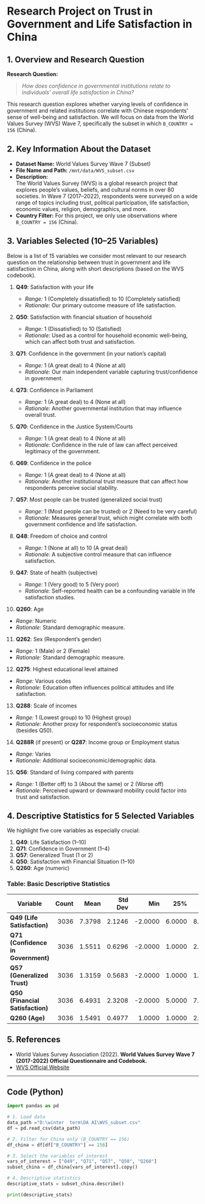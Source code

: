 # Research Project on Trust in Government and Life Satisfaction in China

## 1. Overview and Research Question
**Research Question:**  
> *How does confidence in governmental institutions relate to individuals’ overall life satisfaction in China?*

This research question explores whether varying levels of confidence in government and related institutions correlate with Chinese respondents’ sense of well-being and satisfaction. We will focus on data from the World Values Survey (WVS) Wave 7, specifically the subset in which `B_COUNTRY = 156` (China).

## 2. Key Information About the Dataset
- **Dataset Name:** World Values Survey Wave 7 (Subset)
- **File Name and Path:** `/mnt/data/WVS_subset.csv`
- **Description:**  
  The World Values Survey (WVS) is a global research project that explores people’s values, beliefs, and cultural norms in over 80 societies. In Wave 7 (2017–2022), respondents were surveyed on a wide range of topics including trust, political participation, life satisfaction, economic values, religion, demographics, and more.  
- **Country Filter:** For this project, we only use observations where `B_COUNTRY = 156` (China).

## 3. Variables Selected (10–25 Variables)

Below is a list of 15 variables we consider most relevant to our research question on the relationship between trust in government and life satisfaction in China, along with short descriptions (based on the WVS codebook).  

1. **Q49**: Satisfaction with your life  
   - *Range:* 1 (Completely dissatisfied) to 10 (Completely satisfied)  
   - *Rationale:* Our primary outcome measure of life satisfaction.

2. **Q50**: Satisfaction with financial situation of household  
   - *Range:* 1 (Dissatisfied) to 10 (Satisfied)  
   - *Rationale:* Used as a control for household economic well-being, which can affect both trust and satisfaction.

3. **Q71**: Confidence in the government (in your nation’s capital)  
   - *Range:* 1 (A great deal) to 4 (None at all)  
   - *Rationale:* Our main independent variable capturing trust/confidence in government.

4. **Q73**: Confidence in Parliament  
   - *Range:* 1 (A great deal) to 4 (None at all)  
   - *Rationale:* Another governmental institution that may influence overall trust.

5. **Q70**: Confidence in the Justice System/Courts  
   - *Range:* 1 (A great deal) to 4 (None at all)  
   - *Rationale:* Confidence in the rule of law can affect perceived legitimacy of the government.

6. **Q69**: Confidence in the police  
   - *Range:* 1 (A great deal) to 4 (None at all)  
   - *Rationale:* Another institutional trust measure that can affect how respondents perceive social stability.

7. **Q57**: Most people can be trusted (generalized social trust)  
   - *Range:* 1 (Most people can be trusted) or 2 (Need to be very careful)  
   - *Rationale:* Measures general trust, which might correlate with both government confidence and life satisfaction.

8. **Q48**: Freedom of choice and control  
   - *Range:* 1 (None at all) to 10 (A great deal)  
   - *Rationale:* A subjective control measure that can influence satisfaction.

9. **Q47**: State of health (subjective)  
   - *Range:* 1 (Very good) to 5 (Very poor)  
   - *Rationale:* Self-reported health can be a confounding variable in life satisfaction studies.

10. **Q260**: Age  
   - *Range:* Numeric  
   - *Rationale:* Standard demographic measure.

11. **Q262**: Sex (Respondent’s gender)  
   - *Range:* 1 (Male) or 2 (Female)  
   - *Rationale:* Standard demographic measure.

12. **Q275**: Highest educational level attained  
   - *Range:* Various codes  
   - *Rationale:* Education often influences political attitudes and life satisfaction.

13. **Q288**: Scale of incomes  
   - *Range:* 1 (Lowest group) to 10 (Highest group)  
   - *Rationale:* Another proxy for respondent’s socioeconomic status (besides Q50).

14. **Q288R** (if present) or **Q287**: Income group or Employment status  
   - *Range:* Varies  
   - *Rationale:* Additional socioeconomic/demographic data.

15. **Q56**: Standard of living compared with parents  
   - *Range:* 1 (Better off) to 3 (About the same) or 2 (Worse off)  
   - *Rationale:* Perceived upward or downward mobility could factor into trust and satisfaction.

## 4. Descriptive Statistics for 5 Selected Variables

We highlight five core variables as especially crucial:

1. **Q49**: Life Satisfaction (1–10)  
2. **Q71**: Confidence in Government (1–4)  
3. **Q57**: Generalized Trust (1 or 2)  
4. **Q50**: Satisfaction with Financial Situation (1–10)  
5. **Q260**: Age (numeric)

### Table: Basic Descriptive Statistics

| Variable                         | Count   | Mean    | Std Dev  | Min    | 25%    | 50%    | 75%    | Max    |
|----------------------------------|--------:|--------:|--------:|-------:|-------:|-------:|-------:|-------:|
| **Q49 (Life Satisfaction)**      | 3036    | 7.3798  | 2.1246  | -2.0000 | 6.0000  | 8.0000  | 9.0000  | 10.0000 |
| **Q71 (Confidence in Government)** | 3036    | 1.5511  | 0.6296  | -2.0000 | 1.0000  | 2.0000  | 2.0000  | 4.0000  |
| **Q57 (Generalized Trust)**      | 3036    | 1.3159  | 0.5683  | -2.0000 | 1.0000  | 1.0000  | 2.0000  | 2.0000  |
| **Q50 (Financial Satisfaction)** | 3036    | 6.4931  | 2.3208  | -2.0000 | 5.0000  | 7.0000  | 8.0000  | 10.0000 |
| **Q260 (Age)**                   | 3036    | 1.5491  | 0.4977  |  1.0000 | 1.0000  | 2.0000  | 2.0000  | 2.0000  |




## 5. References
- World Values Survey Association (2022). **World Values Survey Wave 7 (2017-2022) Official Questionnaire and Codebook.**  
- [WVS Official Website](http://www.worldvaluessurvey.org/)

---

## **Code (Python)**

```python
import pandas as pd

# 1. Load data
data_path ="D:\winter  term\DA AI\WVS_subset.csv"
df = pd.read_csv(data_path)

# 2. Filter for China only (B_COUNTRY == 156)
df_china = df[df["B_COUNTRY"] == 156]

# 3. Select the variables of interest
vars_of_interest = ["Q49", "Q71", "Q57", "Q50", "Q260"]
subset_china = df_china[vars_of_interest].copy()

# 4. Descriptive statistics
descriptive_stats = subset_china.describe()

print(descriptive_stats)
